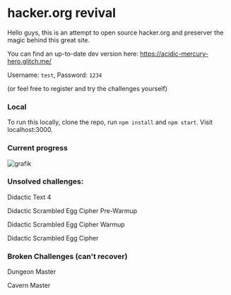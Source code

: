 # hacker.org revival

Hello guys, this is an attempt to open source hacker.org and preserver the magic behind this great site.

You can find an up-to-date dev version here: https://acidic-mercury-hero.glitch.me/

Username: `test`, Password: `1234`

(or feel free to register and try the challenges yourself)

### Local

To run this locally, clone the repo, run `npm install` and `npm start`. Visit localhost:3000.

### Current progress

![grafik](https://user-images.githubusercontent.com/13507950/90268506-68cce180-de57-11ea-9426-cceff9c84e19.png)

### Unsolved challenges:

Didactic Text 4

Didactic Scrambled Egg Cipher Pre-Warmup

Didactic Scrambled Egg Cipher Warmup

Didactic Scrambled Egg Cipher

### Broken Challenges (can't recover)

Dungeon Master

Cavern Master
